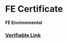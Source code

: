 # FE Certificate
**FE Environmental**
### [Verifiable Link](https://account.ncees.org/rn/2054958-1244158-b1d56ae)
